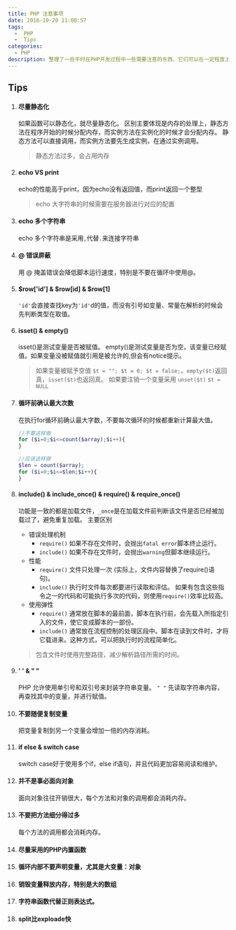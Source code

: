 ```yaml
---
title: PHP 注意事项
date: 2016-10-20 11:08:57
tags:
  -  PHP
  -  Tips
categories:
  - PHP
description: 整理了一些平时在PHP开发过程中一些需要注意的东西，它们可以在一定程度上使程序运行的更快，更稳定。
---
```

## Tips
1. #### 尽量静态化
    如果函数可以静态化，就尽量静态化。
  区别主要体现是内存的处理上，静态方法在程序开始的时候分配内存，而实例方法在实例化的时候才会分配内存。
  静态方法可以直接调用，而实例方法要先生成实例，在通过实例调用。
 
   > 静态方法过多，会占用内存
    
1. #### echo VS print
   echo的性能高于print，因为echo没有返回值，而print返回一个整型
   > echo 大字符串的时候需要在服务器进行对应的配置 
   
1. #### echo 多个字符串
   echo 多个字符串是采用`,`代替`.`来连接字符串
  
1.  #### @ 错误屏蔽
    用 @ 掩盖错误会降低脚本运行速度，特别是不要在循环中使用@。
    
1. #### $row['id'] & $row[id] & $row[1]
    `'id'`会直接查找key为`'id'`d的值，而没有引号如变量、常量在解析的时候会先判断类型在取值。
    
1. #### isset() & empty()
   isset()是测试变量是否被赋值。
   empty()是测试变量是否为空，该变量已经赋值。如果变量没被赋值就引用是被允许的,但会有notice提示。
   > 如果变量被赋予空值 `$t = ""; $t = 0; $t = false;`，`empty($t)`返回真，`isset($t)`也返回真。
   > 如果要注销一个变量采用 `unset($t)` `$t = NULL`
   
1. #### 循环前确认最大次数
    在执行for循环前确认最大字数，不要每次循环的时候都重新计算最大值。
    ```php
    //不要这样做
    for ($i=0;$i<=count($array);$i++){
    }

    //应该这样做
    $len = count($array);
    for ($i=0;$i<=$len;$i++){
    }
    ```
1. #### include() & include_once() & require() & require_once()
   功能是一致的都是加载文件，`_once`是在加载文件前判断该文件是否已经被加载过了，避免重复加载。
   主要区别
   * 错误处理机制
      * `require()` 如果不存在文件时，会抛出`fatal error`脚本终止运行。
      * `include()` 如果不存在文件时，会抛出`warning`但脚本继续运行。
   * 性能
     * `require()` 文件只处理一次 (实际上，文件内容替换了require()语句)。
     * `include()` 执行时文件每次都要进行读取和评估。
     如果有包含这些指令之一的代码和可能执行多次的代码，则使用`require()`效率比较高。
   * 使用弹性
     *  `require()` 通常放在脚本的最前面，脚本在执行前，会先载入所指定引入的文件，使它变成脚本的一部份。
     *  `include()` 通常放在流程控制的处理区段中。脚本在读到文件时，才将它载进来。这种方式，可以把执行时的流程简单化。
    
    > 包含文件时使用完整路径，减少解析路径所需的时间。
    
1. #### ' ' & " "
    PHP 允许使用单引号和双引号来封装字符串变量。
    `" "` 先读取字符串内容，再查找其中的变量，并进行赋值。
    
1. #### 不要随便复制变量
    把变量复制到另一个变量会增加一倍的内存消耗。
    
1. #### if else & switch case
    switch case好于使用多个if，else if语句，并且代码更加容易阅读和维护。
    
1. #### 并不是事必面向对象
    面向对象往往开销很大，每个方法和对象的调用都会消耗内存。
    
1. #### 不要把方法细分得过多
    每个方法的调用都会消耗内存。
    
1. #### 尽量采用的PHP内置函数

1. #### 循环内部不要声明变量，尤其是大变量：对象

1. #### 销毁变量释放内存，特别是大的数组

1. #### 字符串函数代替正则表达式。
1. #### split比exploade快